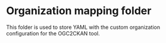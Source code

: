 # Organization mapping folder
This folder is used to store YAML with the custom organization configuration for the OGC2CKAN tool.